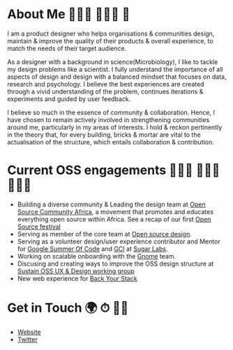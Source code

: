 # About Me 👩🏽‍🔬 👩🏽‍🎨 🥑
I am a product designer who helps organisations & communities design, maintain & improve the quality of their products & overall experience, to match the needs of their target audience.

As a designer with a background in science(Microbiology), I like to tackle my design problems like a scientist. I fully understand the importance of all aspects of design and design with a balanced mindset that focuses on data, research and psychology. I believe the best experiences are created through a vivid understanding of the problem, continues iterations & experiments and guided by user feedback.

I believe so much in the essence of community & collaboration. Hence, I have chosen to remain actively involved in strengthening communities around me, particularly in my areas of interests. I hold & reckon pertinently in the theory that, for every building, bricks & mortar are vital to the actualisation of the structure, which entails collaboration & contribution.

# Current OSS engagements 👩🏽‍🎨 👷🏽‍♀️ 👩🏽‍💻
- Building a diverse community & Leading the design team at <a rel="Open Source Community Africa" href="https://twitter.com/oscafrica">Open Source Community Africa</a>, a movement that promotes and educates everything open source within Africa. See a recap of our first <a rel="Open Source Festival" href="https://blog.oscafrica.org/the-chronicles-of-open-source-festival-2020-ck84qc32s04zmzns18q5x8fjp">Open Source festival</a>
- Serving as member of the core team at <a rel="Open Source Design" href="https://opensourcedesign.net/">Open source design</a>. 
- Serving as a volunteer design/user experience contributor and Mentor for <a rel="GSoC" href="https://summerofcode.withgoogle.com">Google Summer Of Code</a> and <a rel="GCI" href="https://codein.withgoogle.com/archive/">GCI</a> at <a rel="Sugar Lab" href="https://github.com/sugarlabs">Sugar Labs</a>.
- Working on scalable onboarding with the <a rel="Gnome" href="https://gitlab.gnome.org/Teams/Engagement/initiatives/scalable-onboarding">Gnome</a> team.
- Discusing and creating ways to improve the OSS design structure at <a rel="Sustain OSS UX & Design working group" href="https://discourse.sustainoss.org/t/design-ux-working-group/348">Sustain OSS UX & Design working group<a/>
- New web experience for <a rel="Back Your Stack" href="http://backyourstack.com/">Back Your Stack<a/>

# Get in Touch 🌍 ⏱ 👍🏽
- <a rel="Website" href="https://peaceojemeh.com/">Website<a/>
- <a rel="Twitter" href="https://twitter.com/Peace_Ojemeh">Twitter<a/>
